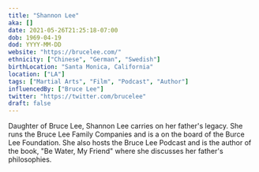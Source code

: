 ```yaml
---
title: "Shannon Lee"
aka: []
date: 2021-05-26T21:25:18-07:00
dob: 1969-04-19
dod: YYYY-MM-DD
website: "https://brucelee.com/"
ethnicity: ["Chinese", "German", "Swedish"]
birthLocation: "Santa Monica, California"
location: ["LA"]
tags: ["Martial Arts", "Film", "Podcast", "Author"]
influencedBy: ["Bruce Lee"]
twitter: "https://twitter.com/brucelee"
draft: false
---
```


Daughter of Bruce Lee, Shannon Lee carries on her father's legacy. She runs the Bruce Lee Family Companies and is a on the board of the Burce Lee Foundation. She also hosts the Bruce Lee Podcast and is the author of the book, "Be Water, My Friend" where she discusses her father's philosophies.